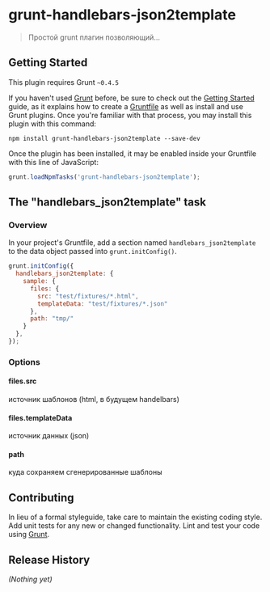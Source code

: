# grunt-handlebars-json2template

> Простой grunt плагин позволяющий...

## Getting Started
This plugin requires Grunt `~0.4.5`

If you haven't used [Grunt](http://gruntjs.com/) before, be sure to check out the [Getting Started](http://gruntjs.com/getting-started) guide, as it explains how to create a [Gruntfile](http://gruntjs.com/sample-gruntfile) as well as install and use Grunt plugins. Once you're familiar with that process, you may install this plugin with this command:

```shell
npm install grunt-handlebars-json2template --save-dev
```

Once the plugin has been installed, it may be enabled inside your Gruntfile with this line of JavaScript:

```js
grunt.loadNpmTasks('grunt-handlebars-json2template');
```

## The "handlebars_json2template" task

### Overview
In your project's Gruntfile, add a section named `handlebars_json2template` to the data object passed into `grunt.initConfig()`.

```js
grunt.initConfig({
  handlebars_json2template: {
    sample: {
      files: {
        src: "test/fixtures/*.html",
        templateData: "test/fixtures/*.json"
      },
      path: "tmp/"
    }
  },
});
```

### Options

#### files.src
  источник шаблонов (html, в будущем handelbars)

#### files.templateData
  источник данных (json)

#### path
  куда сохраняем сгенерированные шаблоны


## Contributing
In lieu of a formal styleguide, take care to maintain the existing coding style. Add unit tests for any new or changed functionality. Lint and test your code using [Grunt](http://gruntjs.com/).

## Release History
_(Nothing yet)_
